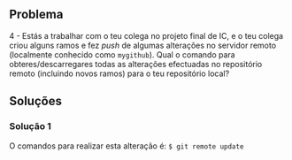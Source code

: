 ## Problema

4 - Estás a trabalhar com o teu colega no projeto final de IC, e o teu colega
criou alguns ramos e fez _push_ de algumas alterações no servidor remoto
(localmente conhecido como `mygithub`). Qual o comando para
obteres/descarregares todas as alterações efectuadas no repositório remoto
(incluindo novos ramos) para o teu repositório local?

## Soluções

### Solução 1

O comandos para realizar esta alteração é:
`$ git remote update`